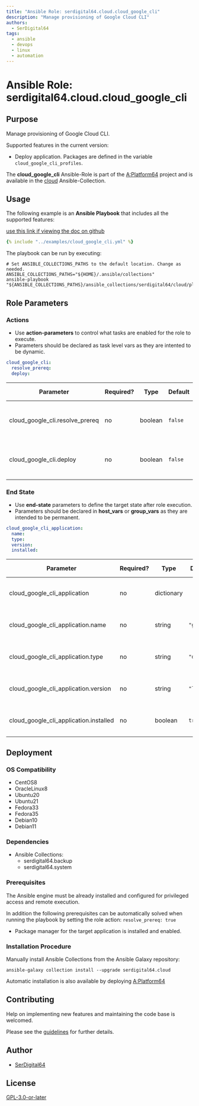```yaml
---
title: "Ansible Role: serdigital64.cloud.cloud_google_cli"
description: "Manage provisioning of Google Cloud CLI"
authors:
  - SerDigital64
tags:
  - ansible
  - devops
  - linux
  - automation
---
```


# Ansible Role: serdigital64.cloud.cloud_google_cli

## Purpose

Manage provisioning of Google Cloud CLI.

Supported features in the current version:

- Deploy application. Packages are defined in the variable `cloud_google_cli_profiles`.

The **cloud_google_cli** Ansible-Role is part of the [A:Platform64](https://github.com/serdigital64/aplatform64) project and is available in the [cloud](https://aplatform64.readthedocs.io/en/latest/collections/cloud) Ansible-Collection.

## Usage

The following example is an **Ansible Playbook** that includes all the supported features:

[use this link if viewing the doc on github](https://github.com/aplatform64/cloud/blob/main/playbooks/cloud_google_cli.yml)

```yaml
{% include "../examples/cloud_google_cli.yml" %}
```

The playbook can be run by executing:

```shell
# Set ANSIBLE_COLLECTIONS_PATHS to the default location. Change as needed.
ANSIBLE_COLLECTIONS_PATHS="${HOME}/.ansible/collections"
ansible-playbook "${ANSIBLE_COLLECTIONS_PATHS}/ansible_collections/serdigital64/cloud/playbooks/cloud_google_cli.yml"
```

## Role Parameters

### Actions

- Use **action-parameters** to control what tasks are enabled for the role to execute.
- Parameters should be declared as task level vars as they are intented to be dynamic.

```yaml
cloud_google_cli:
  resolve_prereq:
  deploy:
```

| Parameter                       | Required? | Type    | Default | Purpose / Value                             |
| ------------------------------- | --------- | ------- | ------- | ------------------------------------------- |
| cloud_google_cli.resolve_prereq | no        | boolean | `false` | Enable automatic resolution of prequisites  |
| cloud_google_cli.deploy         | no        | boolean | `false` | Enable installation of application packages |

### End State

- Use **end-state** parameters to define the target state after role execution.
- Parameters should be declared in **host_vars** or **group_vars** as they are intended to be permanent.

```yaml
cloud_google_cli_application:
  name:
  type:
  version:
  installed:
```

| Parameter                              | Required? | Type       | Default    | Purpose / Value                    |
| -------------------------------------- | --------- | ---------- | ---------- | ---------------------------------- |
| cloud_google_cli_application           | no        | dictionary |            | Set application package end state  |
| cloud_google_cli_application.name      | no        | string     | `"gcloud"` | Select application package name    |
| cloud_google_cli_application.type      | no        | string     | `"distro"` | Select application package type    |
| cloud_google_cli_application.version   | no        | string     | `"latest"` | Select application package version |
| cloud_google_cli_application.installed | no        | boolean    | `true`     | Set application package end state  |

## Deployment

### OS Compatibility

- CentOS8
- OracleLinux8
- Ubuntu20
- Ubuntu21
- Fedora33
- Fedora35
- Debian10
- Debian11

### Dependencies

- Ansible Collections:
  - serdigital64.backup
  - serdigital64.system

### Prerequisites

The Ansible engine must be already installed and configured for privileged access and remote execution.

In addition the following prerequisites can be automatically solved when running the playbook by setting the role action: `resolve_prereq: true`

- Package manager for the target application is installed and enabled.

### Installation Procedure

Manually install Ansible Collections from the Ansible Galaxy repository:

```shell
ansible-galaxy collection install --upgrade serdigital64.cloud
```

Automatic installation is also available by deploying [A:Platform64](https://aplatform64.readthedocs.io/en/latest/#deployment)

## Contributing

Help on implementing new features and maintaining the code base is welcomed.

Please see the [guidelines](https://aplatform64.readthedocs.io/en/latest/contributing/CONTRIBUTING) for further details.

## Author

- [SerDigital64](https://serdigital64.github.io/)

## License

[GPL-3.0-or-later](https://www.gnu.org/licenses/gpl-3.0.txt)
